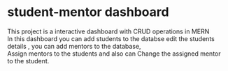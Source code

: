 # student-mentor dashboard
This project is a interactive dashboard with CRUD operations in MERN\
In this dashboard you can add students to the databse edit the students details , you can add mentors to the database, \
Assign mentors to the students and also can Change the assigned mentor to the student.

